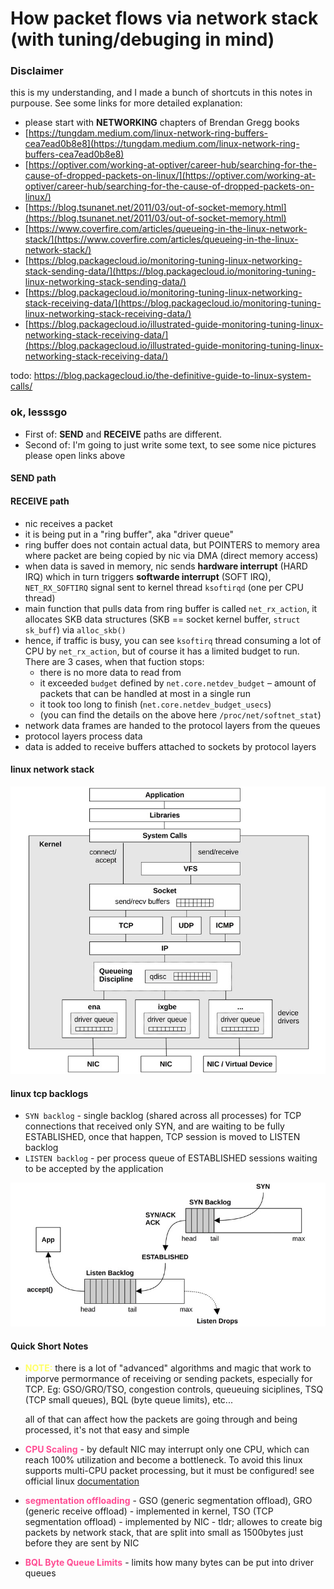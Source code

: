 # How packet flows via network stack (with tuning/debuging in mind)

### Disclaimer
this is my understanding, and I made a bunch of shortcuts in this notes
in purpouse. See some links for more detailed explanation:
- please start with **NETWORKING** chapters of Brendan Gregg books
- [https://tungdam.medium.com/linux-network-ring-buffers-cea7ead0b8e8](https://tungdam.medium.com/linux-network-ring-buffers-cea7ead0b8e8)
- [https://optiver.com/working-at-optiver/career-hub/searching-for-the-cause-of-dropped-packets-on-linux/](https://optiver.com/working-at-optiver/career-hub/searching-for-the-cause-of-dropped-packets-on-linux/)
- [https://blog.tsunanet.net/2011/03/out-of-socket-memory.html](https://blog.tsunanet.net/2011/03/out-of-socket-memory.html)
- [https://www.coverfire.com/articles/queueing-in-the-linux-network-stack/](https://www.coverfire.com/articles/queueing-in-the-linux-network-stack/)
- [https://blog.packagecloud.io/monitoring-tuning-linux-networking-stack-sending-data/](https://blog.packagecloud.io/monitoring-tuning-linux-networking-stack-sending-data/)
- [https://blog.packagecloud.io/monitoring-tuning-linux-networking-stack-receiving-data/](https://blog.packagecloud.io/monitoring-tuning-linux-networking-stack-receiving-data/)
- [https://blog.packagecloud.io/illustrated-guide-monitoring-tuning-linux-networking-stack-receiving-data/](https://blog.packagecloud.io/illustrated-guide-monitoring-tuning-linux-networking-stack-receiving-data/)

todo: https://blog.packagecloud.io/the-definitive-guide-to-linux-system-calls/

### ok, lesssgo

- First of: **SEND** and **RECEIVE** paths are different.
- Second of: I'm going to just write some text, to see some nice pictures
  please open links above

#### SEND path

#### RECEIVE path
- nic receives a packet
- it is being put in a "ring buffer", aka "driver queue"
- ring buffer does not contain actual data, but POINTERS to memory area where
  packet are being copied by nic via DMA (direct memory access)
- when data is saved in memory, nic sends **hardware interrupt** (HARD IRQ)
  which in turn triggers **softwarde interrupt** (SOFT IRQ), `NET_RX_SOFTIRQ` signal
  sent to kernel thread `ksoftirqd` (one per CPU thread)
- main function that pulls data from ring buffer is called `net_rx_action`,
  it allocates SKB data structures (SKB == socket kernel buffer, `struct sk_buff`)
  via `alloc_skb()`
- hence, if traffic is busy, you can see `ksoftirq` thread consuming a lot of
  CPU by `net_rx_action`, but of course it has a limited budget to run.
  There are 3 cases, when that fuction stops:
    - there is no more data to read from
    - it exceeded `budget` defined by `net.core.netdev_budget` – amount of packets
      that can be handled at most in a single run
    - it took too long to finish (`net.core.netdev_budget_usecs`)
    - (you can find the details on the above here `/proc/net/softnet_stat`)
- network data frames are handed to the protocol layers from the queues
- protocol layers process data
- data is added to receive buffers attached to sockets by protocol layers

#### linux network stack

![](./images/linux_network_stack.jpg)

#### linux tcp backlogs
- `SYN backlog` - single backlog (shared across all processes) for TCP connections
  that received only SYN, and are waiting to be fully ESTABLISHED, once that
  happen, TCP session is moved to LISTEN backlog
- `LISTEN backlog` - per process queue of ESTABLISHED sessions waiting to be
  accepted by the application

![](./images/linux_network_backlogs.jpg)

#### Quick Short Notes
- <span style="color:#ffff66">**NOTE:**</span> there is a lot of "advanced"
  algorithms and magic that work to imporve permormance of receiving or sending packets,
  especially for TCP. Eg: GSO/GRO/TSO, congestion controls, queueuing siciplines,
  TSQ (TCP small queues), BQL (byte queue limits), etc...

  all of that can affect how the packets are going through and being processed,
  it's not that easy and simple
- <span style="color:#ff4d94">**CPU Scaling**</span> - by default NIC may interrupt
  only one CPU, which can reach 100% utilization and become a bottleneck.
  To avoid this linux supports multi-CPU packet processing, but it must be
  configured! see official linux
  [documentation](https://docs.kernel.org/networking/scaling.html)
- <span style="color:#ff4d94">**segmentation offloading**</span> - GSO (generic
  segmentation offload), GRO (generic receive offload) - implemented in kernel,
  TSO (TCP segmentation offload) - implemented by NIC - tldr; allowes to create
  big packets by network stack, that are split into small as 1500bytes just before
  they are sent by NIC
- <span style="color:#ff4d94">**BQL Byte Queue Limits**</span> - limits how many
  bytes can be put into driver queues
